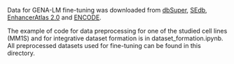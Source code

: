 Data for GENA-LM fine-tuning was downloaded from [dbSuper](https://asntech.org/dbsuper/), [SEdb](https://bio.liclab.net/sedb/), [EnhancerAtlas 2.0](http://www.enhanceratlas.org/) and [ENCODE](https://www.encodeproject.org/).

The example of code for data preprocessing for one of the studied cell lines (MM1S) and for integrative dataset formation is in dataset_formation.ipynb. All preprocessed datasets used for fine-tuning can be found in this directory.
